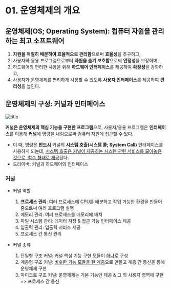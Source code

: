 # 01. 운영체제의 개요
## 운영체제(OS; Operating System): 컴퓨터 자원을 관리하는 최고 소프트웨어
1. **자원을 적절히 배분하여 효율적으로 관리함**으로써 **효율성**을 추구하고,
2. 사용자와 응용 프로그램으로부터 **자원을 숨겨 보호함**으로써 **안정성**을 보장하며,
3. 하드웨어의 편리한 사용을 위해 **하드웨어 인터페이스**를 제공하여 **확장성**을 강화하고,
4. 사용자가 운영체제를 편리하게 사용할 수 있도록 **사용자 인터페이스**를 제공하여 **편리성**을 높인다.

## 운영체제의 구성: 커널과 인터페이스
![title](https://velog.velcdn.com/images/seung_min/post/17c0f5ee-3c98-47cd-ad24-6b940406110d/image.png)

**커널은 운영체제의 핵심 기능을 구현한 프로그램**으로, 사용자/응용 프로그램은 **인터페이스**를 이용해 **커널**에 명령을 내림으로써 컴퓨터 자원에 접근할 수 있다.

- 이 때, 명령은 **<u>반드시</u>** 커널의 **시스템 호출(시스템 콜; System Call)** 인터페이스를 사용하게 되는데, <U>시스템 호출은 커널이 제공하는 시스템 관련 서비스를 모아놓은 것으로, 함수 형태로 제공</U>된다.
- 드라이버: 커널과 하드웨어의 인터페이스

### 커널

- 커널 역할

    1. **프로세스 관리**:  여러 프로세스에 CPU를 배분하고 작업 가능한 환경을 만들어 줌으로써 여러 프로그램 실행
    2. 메모리 관리: 여러 프로세스를 메모리에 배치
    3. 파일 시스템 관리: 데이터 저장 & 접근 가능 인터페이스 제공
    4. 입출력 관리: 입출력 서비스 제공
    5. 프로세스 간 통신 관리

- 커널 종류

    1. 단일형 구조 커널: 커널 핵심 기능 구현 모듈이 <u>하나</u>로 구성
    2. 계층형 구조 커널: <u>비슷한 기능 모듈을 한 계층</u>으로 만들고 계층 간 통신을 통해 운영체제 구현
    3. 마이크로 구조 커널: 운영체제는 기본 기능만 제공 & 그 외 사용자 영역에 구현 => 프로세스 간 통신